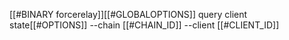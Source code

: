 [[#BINARY forcerelay]][[#GLOBALOPTIONS]] query client state[[#OPTIONS]] --chain [[#CHAIN_ID]] --client [[#CLIENT_ID]]